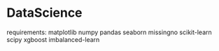 # DataScience

requirements:
matplotlib
numpy
pandas
seaborn
missingno
scikit-learn
scipy
xgboost
imbalanced-learn
